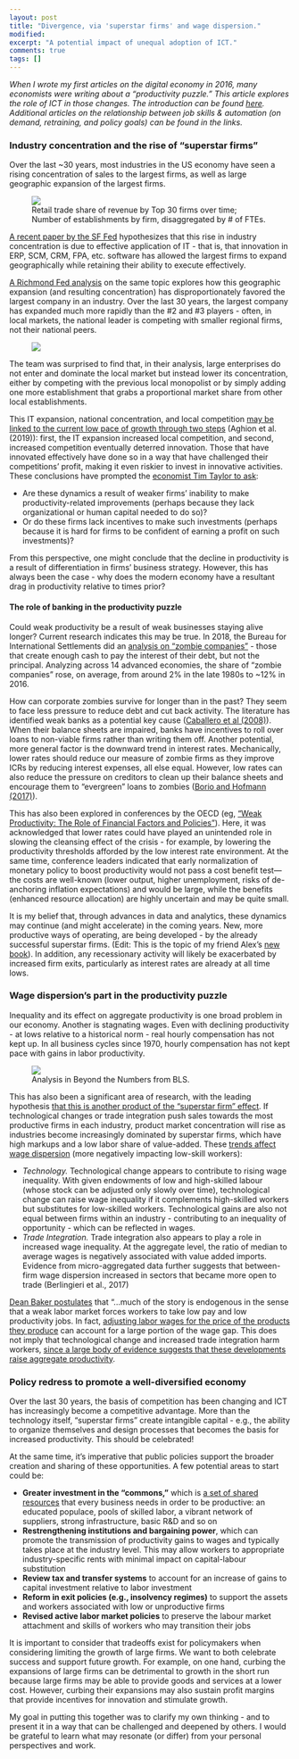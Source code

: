 ```yaml
---
layout: post
title: "Divergence, via 'superstar firms' and wage dispersion."
modified:
excerpt: "A potential impact of unequal adoption of ICT."
comments: true
tags: []
---
```


*When I wrote my first articles on the digital economy in 2016, many economists were writing about a “productivity puzzle.” This article explores the role of ICT in those changes. The introduction can be found [here][0]. Additional articles on the relationship between job skills & automation (on demand, retraining, and policy goals) can be found in the links.*

### Industry concentration and the rise of “superstar firms”

Over the last ~30 years, most industries in the US economy have seen a rising concentration of sales to the largest firms, as well as large geographic expansion of the largest firms.

<figure>
	<img src="/images/sf_fed_research.PNG">
	<figcaption>Retail trade share of revenue by Top 30 firms over time; Number of establishments by firm, disaggregated by # of FTEs.</figcaption>
</figure>

[A recent paper by the SF Fed][1] hypothesizes that this rise in industry concentration is due to effective application of IT - that is, that innovation in ERP, SCM, CRM, FPA, etc. software has allowed the largest firms to expand geographically while retaining their ability to execute effectively.  

[A Richmond Fed analysis][2] on the same topic explores how this geographic expansion (and resulting concentration) has disproportionately favored the largest company in an industry. Over the last 30 years, the largest company has expanded much more rapidly than the #2 and #3 players - often, in local markets, the national leader is competing with smaller regional firms, not their national peers.

<figure>
	<img src="/images/richmond_fed_research.PNG">
</figure>

The team was surprised to find that, in their analysis, large enterprises do not enter and dominate the local market but instead lower its concentration, either by competing with the previous local monopolist or by simply adding one more establishment that grabs a proportional market share from other local establishments. 

This IT expansion, national concentration, and local competition [may be linked to the current low pace of growth through two steps][3] (Aghion et al. (2019)): first, the IT expansion increased local competition, and second, increased competition eventually deterred innovation. Those that have innovated effectively have done so in a way that have challenged their competitions’ profit, making it even riskier to invest in innovative activities. These conclusions have prompted the [economist Tim Taylor to ask][4]: 
* Are these dynamics a result of weaker firms’ inability to make productivity-related improvements (perhaps because they lack organizational or human capital needed to do so)? 
* Or do these firms lack incentives to make such investments (perhaps because it is hard for firms to be confident of earning a profit on such investments)?

From this perspective, one might conclude that the decline in productivity is a result of differentiation in firms’ business strategy. However, this has always been the case - why does the modern economy have a resultant drag in productivity relative to times prior?

#### The role of banking in the productivity puzzle

Could weak productivity be a result of weak businesses staying alive longer? Current research indicates this may be true. In 2018, the Bureau for International Settlements did an [analysis on “zombie companies”][5] - those that create enough cash to pay the interest of their debt, but not the principal. Analyzing across 14 advanced economies, the share of “zombie companies” rose, on average, from around 2% in the late 1980s to ~12% in 2016. 

How can corporate zombies survive for longer than in the past? They seem to face less pressure to reduce debt and cut back activity. The literature has identified weak banks as a potential key cause ([Caballero et al (2008)][6]). When their balance sheets are impaired, banks have incentives to roll over loans to non-viable firms rather than writing them off. Another potential, more general factor is the downward trend in interest rates. Mechanically, lower rates should reduce our measure of zombie firms as they improve ICRs by reducing interest expenses, all else equal. However, low rates can also reduce the pressure on creditors to clean up their balance sheets and encourage them to “evergreen” loans to zombies ([Borio and Hofmann (2017)][7]).

This has also been explored in conferences by the OECD (eg, [“Weak Productivity: The Role of Financial Factors and Policies”][8]). Here, it was acknowledged that lower rates could have played an unintended role in slowing the cleansing effect of the crisis - for example, by lowering the productivity thresholds afforded by the low interest rate environment. At the same time, conference leaders indicated that early normalization of monetary policy to boost productivity would not pass a cost benefit test—the costs are well-known (lower output, higher unemployment, risks of de-anchoring inflation expectations) and would be large, while the benefits (enhanced resource allocation) are highly uncertain and may be quite small.

It is my belief that, through advances in data and analytics, these dynamics may continue (and might accelerate) in the coming years. New, more productive ways of operating, are being developed - by the already successful superstar firms. (Edit: This is the topic of my friend Alex’s [new book][9]). In addition, any recessionary activity will likely be exacerbated by increased firm exits, particularly as interest rates are already at all time lows. 

### Wage dispersion’s part in the productivity puzzle

Inequality and its effect on aggregate productivity is one broad problem in our economy. Another is stagnating wages. Even with declining productivity - at lows relative to a historical norm - real hourly compensation has not kept up. In all business cycles since 1970, hourly compensation has not kept pace with gains in labor productivity. 

<figure>
	<img src="/images/bls_beyond_the_numbers.PNG">
	<figcaption>Analysis in Beyond the Numbers from BLS.</figcaption>
</figure>

This has also been a significant area of research, with the leading hypothesis [that this is another product of the “superstar firm” effect][10]. If technological changes or trade integration push sales towards the most productive firms in each industry, product market concentration will rise as industries become increasingly dominated by superstar firms, which have high markups and a low labor share of value-added. These [trends affect wage dispersion][11] (more negatively impacting low-skill workers): 
* *Technology.* Technological change appears to contribute to rising wage inequality. With given endowments of low and high-skilled labour (whose stock can be adjusted only slowly over time), technological change can raise wage inequality if it complements high-skilled workers but substitutes for low-skilled workers. Technological gains are also not equal between firms within an industry - contributing to an inequality of opportunity - which can be reflected in wages. 
* *Trade Integration.* Trade integration also appears to play a role in increased wage inequality. At the aggregate level, the ratio of median to average wages is negatively associated with value added imports. Evidence from micro-aggregated data further suggests that between-firm wage dispersion increased in sectors that became more open to trade (Berlingieri et al., 2017)

[Dean Baker postulates][12] that “...much of the story is endogenous in the sense that a weak labor market forces workers to take low pay and low productivity jobs. In fact, [adjusting labor wages for the price of the products they produce][13] can account for a large portion of the wage gap. This does not imply that technological change and increased trade integration harm workers, [since a large body of evidence suggests that these developments raise aggregate productivity][14]. 

### Policy redress to promote a well-diversified economy 

Over the last 30 years, the basis of competition has been changing and ICT has increasingly become a competitive advantage. More than the technology itself, “superstar firms” create intangible capital - e.g., the ability to organize themselves and design processes that becomes the basis for increased productivity. This should be celebrated!

At the same time, it’s imperative that public policies support the broader creation and sharing of these opportunities. A few potential areas to start could be:
* **Greater investment in the “commons,”** which is [a set of shared resources][15] that every business needs in order to be productive: an educated populace, pools of skilled labor, a vibrant network of suppliers, strong infrastructure, basic R&D and so on
* **Restrengthening institutions and bargaining power**, which can promote the transmission of productivity gains to wages and typically takes place at the industry level. This may allow workers to appropriate industry-specific rents with minimal impact on capital-labour substitution
* **Review tax and transfer systems** to account for an increase of gains to capital investment relative to labor investment
* **Reform in exit policies (e.g., insolvency regimes)** to support the assets and workers associated with low or unproductive firms 
* **Revised active labor market policies** to preserve the labour market attachment and skills of workers who may transition their jobs

It is important to consider that tradeoffs exist for policymakers when considering limiting the growth of large firms. We want to both celebrate success and support future growth. For example, on one hand, curbing the expansions of large firms can be detrimental to growth in the short run because large firms may be able to provide goods and services at a lower cost. However, curbing their expansions may also sustain profit margins that provide incentives for innovation and stimulate growth. 

My goal in putting this together was to clarify my own thinking - and to present it in a way that can be challenged and deepened by others. I would be grateful to learn what may resonate (or differ) from your personal perspectives and work.



[0]: https://www.newyorker.com/news/john-cassidy/the-great-productivity-puzzle
[1]: https://www.frbsf.org/economic-research/publications/economic-letter/2019/november/is-rising-concentration-hampering-productivity-growth/
[2]: https://www.richmondfed.org/-/media/richmondfedorg/publications/research/working_papers/2018/pdf/wp18-15.pdf
[3]: https://scholar.harvard.edu/aghion/publications/theory-falling-growth-and-rising-rents
[4]: https://www.focus-economics.com/blog/why-is-productivity-growth-so-low-23-economic-experts-weigh-in
[5]: https://www.bis.org/publ/qtrpdf/r_qt1809g.pdf
[6]: https://www.jstor.org/stable/29730158?seq=1
[7]: https://www.bis.org/publ/work628.pdf
[8]: http://www.oecd.org/global-forum-productivity/events/summary-record-bis-imf-oecd-conference.pdf
[9]: https://www.amazon.com/Always-Day-One-Titans-Forever-ebook/
[10]: https://economics.mit.edu/files/12979
[11]: https://www.oecd.org/economy/outlook/Decoupling-of-wages-from-productivity-november-2018-OECD-economic-outlook-chapter.pdf
[12]: https://www.focus-economics.com/blog/why-is-productivity-growth-so-low-23-economic-experts-weigh-in
[13]: https://www.bls.gov/opub/btn/volume-6/pdf/understanding-the-labor-productivity-and-compensation-gap.pdf
[14]: https://www.oecd.org/economy/outlook/Decoupling-of-wages-from-productivity-november-2018-OECD-economic-outlook-chapter.pdf
[15]: https://www.theatlantic.com/business/archive/2015/02/why-the-gap-between-worker-pay-and-productivity-is-so-problematic/385931/


